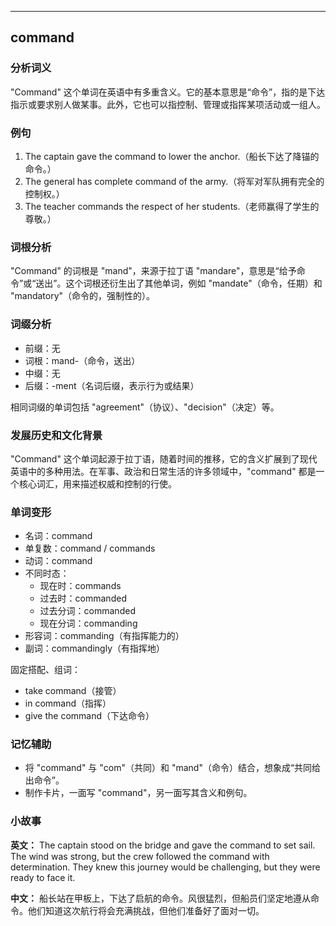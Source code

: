 
---------------
## command
### 分析词义
"Command" 这个单词在英语中有多重含义。它的基本意思是“命令”，指的是下达指示或要求别人做某事。此外，它也可以指控制、管理或指挥某项活动或一组人。

### 例句
1. The captain gave the command to lower the anchor.（船长下达了降锚的命令。）
2. The general has complete command of the army.（将军对军队拥有完全的控制权。）
3. The teacher commands the respect of her students.（老师赢得了学生的尊敬。）

### 词根分析
"Command" 的词根是 "mand"，来源于拉丁语 "mandare"，意思是“给予命令”或“送出”。这个词根还衍生出了其他单词，例如 "mandate"（命令，任期）和 "mandatory"（命令的，强制性的）。

### 词缀分析
- 前缀：无
- 词根：mand-（命令，送出）
- 中缀：无
- 后缀：-ment（名词后缀，表示行为或结果）

相同词缀的单词包括 "agreement"（协议）、"decision"（决定）等。

### 发展历史和文化背景
"Command" 这个单词起源于拉丁语，随着时间的推移，它的含义扩展到了现代英语中的多种用法。在军事、政治和日常生活的许多领域中，"command" 都是一个核心词汇，用来描述权威和控制的行使。

### 单词变形
- 名词：command
- 单复数：command / commands
- 动词：command
- 不同时态：
  - 现在时：commands
  - 过去时：commanded
  - 过去分词：commanded
  - 现在分词：commanding
- 形容词：commanding（有指挥能力的）
- 副词：commandingly（有指挥地）

固定搭配、组词：
- take command（接管）
- in command（指挥）
- give the command（下达命令）

### 记忆辅助
- 将 "command" 与 "com"（共同）和 "mand"（命令）结合，想象成“共同给出命令”。
- 制作卡片，一面写 "command"，另一面写其含义和例句。

### 小故事
**英文：** 
The captain stood on the bridge and gave the command to set sail. The wind was strong, but the crew followed the command with determination. They knew this journey would be challenging, but they were ready to face it.

**中文：**
船长站在甲板上，下达了启航的命令。风很猛烈，但船员们坚定地遵从命令。他们知道这次航行将会充满挑战，但他们准备好了面对一切。

